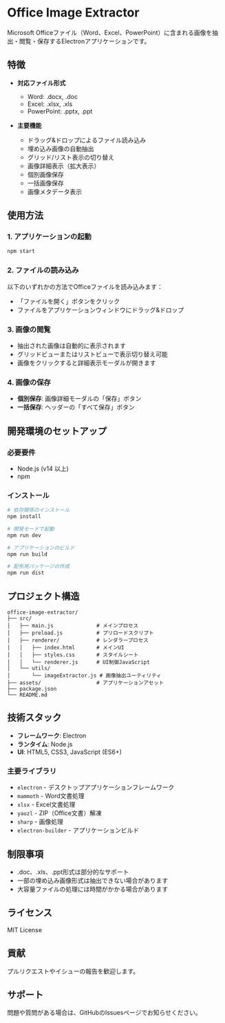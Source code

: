 # Office Image Extractor

Microsoft Officeファイル（Word、Excel、PowerPoint）に含まれる画像を抽出・閲覧・保存するElectronアプリケーションです。

## 特徴

- **対応ファイル形式**
  - Word: .docx, .doc
  - Excel: .xlsx, .xls
  - PowerPoint: .pptx, .ppt

- **主要機能**
  - ドラッグ&ドロップによるファイル読み込み
  - 埋め込み画像の自動抽出
  - グリッド/リスト表示の切り替え
  - 画像詳細表示（拡大表示）
  - 個別画像保存
  - 一括画像保存
  - 画像メタデータ表示

## 使用方法

### 1. アプリケーションの起動

```bash
npm start
```

### 2. ファイルの読み込み

以下のいずれかの方法でOfficeファイルを読み込みます：
- 「ファイルを開く」ボタンをクリック
- ファイルをアプリケーションウィンドウにドラッグ&ドロップ

### 3. 画像の閲覧

- 抽出された画像は自動的に表示されます
- グリッドビューまたはリストビューで表示切り替え可能
- 画像をクリックすると詳細表示モーダルが開きます

### 4. 画像の保存

- **個別保存**: 画像詳細モーダルの「保存」ボタン
- **一括保存**: ヘッダーの「すべて保存」ボタン

## 開発環境のセットアップ

### 必要要件

- Node.js (v14 以上)
- npm

### インストール

```bash
# 依存関係のインストール
npm install

# 開発モードで起動
npm run dev

# アプリケーションのビルド
npm run build

# 配布用パッケージの作成
npm run dist
```

## プロジェクト構造

```
office-image-extractor/
├── src/
│   ├── main.js              # メインプロセス
│   ├── preload.js           # プリロードスクリプト
│   ├── renderer/            # レンダラープロセス
│   │   ├── index.html       # メインUI
│   │   ├── styles.css       # スタイルシート
│   │   └── renderer.js      # UI制御JavaScript
│   └── utils/
│       └── imageExtractor.js # 画像抽出ユーティリティ
├── assets/                  # アプリケーションアセット
├── package.json
└── README.md
```

## 技術スタック

- **フレームワーク**: Electron
- **ランタイム**: Node.js
- **UI**: HTML5, CSS3, JavaScript (ES6+)

### 主要ライブラリ

- `electron` - デスクトップアプリケーションフレームワーク
- `mammoth` - Word文書処理
- `xlsx` - Excel文書処理
- `yauzl` - ZIP（Office文書）解凍
- `sharp` - 画像処理
- `electron-builder` - アプリケーションビルド

## 制限事項

- .doc、.xls、.ppt形式は部分的なサポート
- 一部の埋め込み画像形式は抽出できない場合があります
- 大容量ファイルの処理には時間がかかる場合があります

## ライセンス

MIT License

## 貢献

プルリクエストやイシューの報告を歓迎します。

## サポート

問題や質問がある場合は、GitHubのIssuesページでお知らせください。
